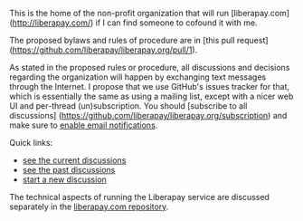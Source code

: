 This is the home of the non-profit organization that will run [liberapay.com]
(http://liberapay.com/) if I can find someone to cofound it with me.

The proposed bylaws and rules of procedure are in [this pull request]
(https://github.com/liberapay/liberapay.org/pull/1).

As stated in the proposed rules or procedure, all discussions and decisions
regarding the organization will happen by exchanging text messages through the
Internet. I propose that we use GitHub's issues tracker for that, which is
essentially the same as using a mailing list, except with a nicer web UI and
per-thread (un)subscription. You should [subscribe to all discussions]
(https://github.com/liberapay/liberapay.org/subscription) and make sure to
[enable email notifications](https://github.com/settings/notifications).

Quick links:

- [see the current discussions](https://github.com/liberapay/liberapay.org/issues?q=is%3Aopen)
- [see the past discussions](https://github.com/liberapay/liberapay.org/issues?q=is%3Aclosed)
- [start a new discussion](https://github.com/liberapay/liberapay.org/issues/new)

The technical aspects of running the Liberapay service are discussed separately
in the [liberapay.com repository](https://github.com/liberapay/liberapay.com).
